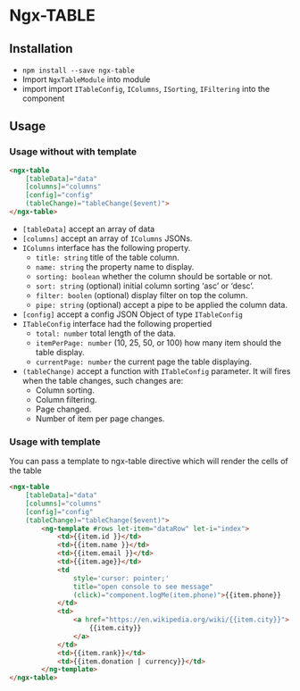 # Ngx-TABLE
## Installation 
* `npm install --save ngx-table`
* Import `NgxTableModule` into module
* import import `ITableConfig`, `IColumns`, `ISorting`, `IFiltering` into the component


## Usage 
### Usage  without with template 
```html
<ngx-table	
    [tableData]="data" 
    [columns]="columns"
    [config]="config" 
    (tableChange)="tableChange($event)">
</ngx-table>
```
* `[tableData]` accept an array of data 
* `[columns]` accept an array of `IColumns` JSONs.
* `IColumns` interface has the following property.
	* `title: string`  title of the table column.
	* `name: string` the property name to display.
	* `sorting: boolean` whether the column should be sortable or not.
	* `sort: string` (optional) initial column sorting ‘asc’ or ‘desc’.
	* `filter: boolen` (optional) display filter on top the column.
	* `pipe: string` (optional) accept a pipe to be applied the column data.
* `[config]`  accept a  config JSON Object of type `ITableConfig`
* `ITableConfig` interface had the following propertied 
	*  `total: number` total length of the data.
	* `itemPerPage: number` (10, 25, 50,  or 100) how many item should the table display.
	*  `currentPage: number`  the current page the table displaying.
* `(tableChange)` accept a function with `ITableConfig` parameter. It will fires when the table changes, such changes are: 
	* Column sorting.
	* Column filtering.
	* Page changed.
	* Number of item per page changes.

 
 


### Usage with template
You can pass a template to ngx-table directive which will render the cells of the table  
```html
<ngx-table 
    [tableData]="data" 
    [columns]="columns" 
    [config]="config" 
    (tableChange)="tableChange($event)">
        <ng-template #rows let-item="dataRow" let-i="index">
            <td>{{item.id }}</td>
            <td>{{item.name }}</td>
            <td>{{item.email }}</td>
            <td>{{item.age}}</td>
            <td 
                style='cursor: pointer;' 
                title="open console to see message" 
                (click)="component.logMe(item.phone)">{{item.phone}}
            </td>
            <td>
                <a href="https://en.wikipedia.org/wiki/{{item.city}}">
                    {{item.city}}
                </a>
            </td>
            <td>{{item.rank}}</td>
            <td>{{item.donation | currency}}</td>
        </ng-template>
</ngx-table>
```
